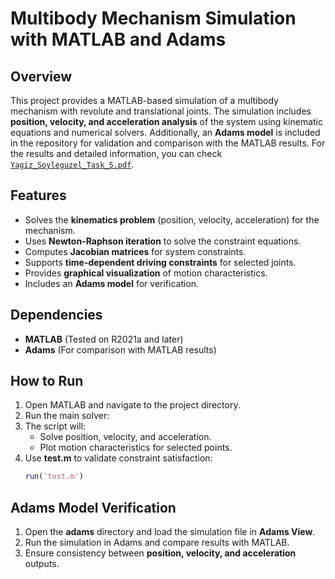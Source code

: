 # Multibody Mechanism Simulation with MATLAB and Adams

## Overview
This project provides a MATLAB-based simulation of a multibody mechanism with revolute and translational joints. The simulation includes **position, velocity, and acceleration analysis** of the system using kinematic equations and numerical solvers. Additionally, an **Adams model** is included in the repository for validation and comparison with the MATLAB results. For the results and detailed information, you can check [`Yagiz_Soyleguzel_Task_5.pdf`](Yagiz_Soyleguzel_Task_5.pdf).

## Features
- Solves the **kinematics problem** (position, velocity, acceleration) for the mechanism.
- Uses **Newton-Raphson iteration** to solve the constraint equations.
- Computes **Jacobian matrices** for system constraints.
- Supports **time-dependent driving constraints** for selected joints.
- Provides **graphical visualization** of motion characteristics.
- Includes an **Adams model** for verification.

## Dependencies
- **MATLAB** (Tested on R2021a and later)
- **Adams** (For comparison with MATLAB results)

## How to Run
1. Open MATLAB and navigate to the project directory.
2. Run the main solver:
3. The script will:
   - Solve position, velocity, and acceleration.
   - Plot motion characteristics for selected points.
4. Use **test.m** to validate constraint satisfaction:
   ```matlab
   run('test.m')
   ```

## Adams Model Verification
1. Open the **adams** directory and load the simulation file in **Adams View**.
2. Run the simulation in Adams and compare results with MATLAB.
3. Ensure consistency between **position, velocity, and acceleration** outputs.
